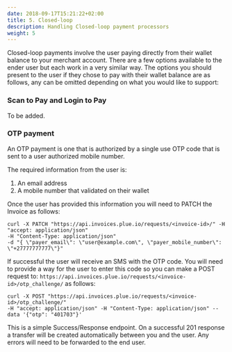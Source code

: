 ```yaml
---
date: 2018-09-17T15:21:22+02:00
title: 5. Closed-loop
description: Handling Closed-loop payment processors
weight: 5
---
```


Closed-loop payments involve the user paying directly from their wallet balance to your merchant account. There are a few options available to the ender user but each work in a very similar way. The options you should present to the user if they chose to pay with their wallet balance are as follows, any can be omitted depending on what you would like to support:

### Scan to Pay and Login to Pay
To be added.

### OTP payment

An OTP payment is one that is authorized by a single use OTP code that is sent to a user authorized mobile number.

The required information from the user is:
1. An email address
2. A mobile number that validated on their wallet

Once the user has provided this information you will need to PATCH the Invoice as follows:
```
curl -X PATCH "https://api.invoices.plue.io/requests/<invoice-id>/" -H "accept: application/json" 
-H "Content-Type: application/json" 
-d "{ \"payer_email\": \"user@example.com\", \"payer_mobile_number\": \"+27777777777\"}"
```

If successful the user will receive an SMS with the OTP code. You will need to provide a way for the user to enter this code so you can make a POST request to: `https://api.invoices.plue.io/requests/<invoice-id>/otp_challenge/` as follows:
```
curl -X POST "https://api.invoices.plue.io/requests/<invoice-id>/otp_challenge/" 
-H "accept: application/json" -H "Content-Type: application/json" --data '{"otp": "401703"}'
```

This is a simple Success/Response endpoint. On a successful 201 response a transfer will be created automatically between you and the user. Any errors will need to be forwarded to the end user.







